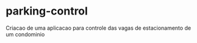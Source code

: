# parking-control
Criacao de uma aplicacao para controle das vagas de estacionamento de um condominio
